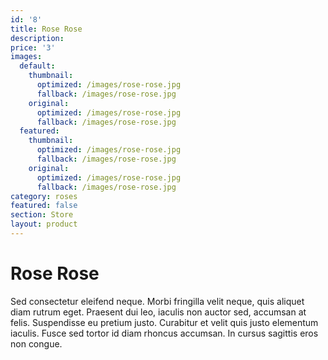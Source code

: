 ```yaml
---
id: '8'
title: Rose Rose
description:
price: '3'
images:
  default:
    thumbnail:
      optimized: /images/rose-rose.jpg
      fallback: /images/rose-rose.jpg
    original:
      optimized: /images/rose-rose.jpg
      fallback: /images/rose-rose.jpg
  featured:
    thumbnail:
      optimized: /images/rose-rose.jpg
      fallback: /images/rose-rose.jpg
    original:
      optimized: /images/rose-rose.jpg
      fallback: /images/rose-rose.jpg
category: roses
featured: false
section: Store
layout: product
---
```


# Rose Rose

Sed consectetur eleifend neque. Morbi fringilla velit neque, quis aliquet diam rutrum eget. Praesent dui leo, iaculis non auctor sed, accumsan at felis. Suspendisse eu pretium justo. Curabitur et velit quis justo elementum iaculis. Fusce sed tortor id diam rhoncus accumsan. In cursus sagittis eros non congue.
